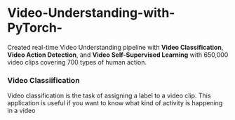 # Video-Understanding-with-PyTorch-
Created real-time Video Understanding pipeline with **Video Classification**, **Video Action Detection**, and **Video Self-Supervised Learning** with 650,000 video clips covering 700 types of human action.

### Video Classiification
Video classification is the task of assigning a label to a video clip. This application is useful if you want to know what kind of activity is happening in a video
